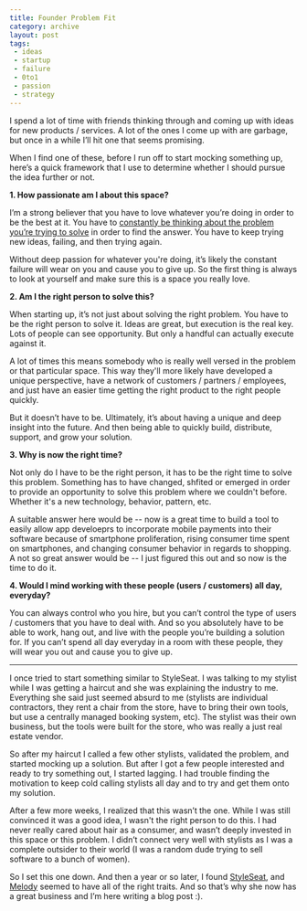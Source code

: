 ```yaml
---
title: Founder Problem Fit
category: archive
layout: post
tags:
 - ideas
 - startup
 - failure
 - 0to1
 - passion
 - strategy
---
```


I spend a lot of time with friends thinking through and coming up with ideas for new products / services. A lot of the ones I come up with are garbage, but once in a while I’ll hit one that seems promising.

When I find one of these, before I run off to start mocking something up, here’s a quick framework that I use to determine whether I should pursue the idea further or not. 

__1. How passionate am I about this space?__

I’m a strong believer that you have to love whatever you’re doing in order to be the best at it. You have to [constantly be thinking about the problem you’re trying to solve](http://www.paulgraham.com/top.html) in order to find the answer. You have to keep trying new ideas, failing, and then trying again. 

Without deep passion for whatever you're doing, it’s likely the constant failure will wear on you and cause you to give up. So the first thing is always to look at yourself and make sure this is a space you really love.

__2. Am I the right person to solve this?__

When starting up, it’s not just about solving the right problem. You have to be the right person to solve it. Ideas are great, but execution is the real key. Lots of people can see opportunity. But only a handful can actually execute against it. 

A lot of times this means somebody who is really well versed in the problem or that particular space. This way they'll more likely have developed a unique perspective, have a network of customers / partners / employees, and just have an easier time getting the right product to the right people quickly.

But it doesn’t have to be. Ultimately, it’s about having a unique and deep insight into the future. And then being able to quickly build, distribute, support, and grow your solution. 

__3. Why is now the right time?__

Not only do I have to be the right person, it has to be the right time to solve this problem. Something has to have changed, shfited or emerged in order to provide an opportunity to solve this problem where we couldn't before. Whether it's a new technology, behavior, pattern, etc. 

A suitable answer here would be -- now is a great time to build a tool to easily allow app develoeprs to incorporate mobile payments into their software because of smartphone proliferation, rising consumer time spent on smartphones, and changing consumer behavior in regards to shopping. A not so great answer would be -- I just figured this out and so now is the time to do it.

__4. Would I mind working with these people (users / customers) all day, everyday?__

You can always control who you hire, but you can’t control the type of users / customers that you have to deal with. And so you absolutely have to be able to work, hang out, and live with the people you’re building a solution for. If you can’t spend all day everyday in a room with these people, they will wear you out and cause you to give up.

<hr>

I once tried to start something similar to StyleSeat. I was talking to my stylist while I was getting a haircut and she was explaining the industry to me. Everything she said just seemed absurd to me (stylists are individual contractors, they rent a chair from the store, have to bring their own tools, but use a centrally managed booking system, etc). The stylist was their own business, but the tools were built for the store, who was really a just real estate vendor.

So after my haircut I called a few other stylists, validated the problem, and started mocking up a solution. But after I got a few people interested and ready to try something out, I started lagging. I had trouble finding the motivation to keep cold calling stylists all day and to try and get them onto my solution. 

After a few more weeks, I realized that this wasn’t the one. While I was still convinced it was a good idea, I wasn't the right person to do this. I had never really cared about hair as a consumer, and wasn’t deeply invested in this space or this problem. I didn’t connect very well with stylists as I was a complete outsider to their world (I was a random dude trying to sell software to a bunch of women). 

So I set this one down. And then a year or so later, I found [StyleSeat](https://www.styleseat.com/), and [Melody](https://pando.com/2012/11/01/sacca-styleseat-is-likely-to-become-my-third-or-fourth-best-investment/) seemed to have all of the right traits. And so that’s why she now has a great business and I’m here writing a blog post :).




